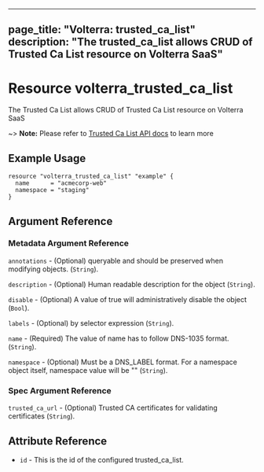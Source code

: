 











---
page_title: "Volterra: trusted_ca_list"
description: "The trusted_ca_list allows CRUD of Trusted Ca List  resource on Volterra SaaS"
---
# Resource volterra_trusted_ca_list

The Trusted Ca List  allows CRUD of Trusted Ca List  resource on Volterra SaaS

~> **Note:** Please refer to [Trusted Ca List  API docs](https://docs.cloud.f5.com/docs-v2/api/trusted-ca-list) to learn more

## Example Usage

```hcl
resource "volterra_trusted_ca_list" "example" {
  name      = "acmecorp-web"
  namespace = "staging"
}

```

## Argument Reference

### Metadata Argument Reference
`annotations` - (Optional) queryable and should be preserved when modifying objects. (`String`).


`description` - (Optional) Human readable description for the object (`String`).


`disable` - (Optional) A value of true will administratively disable the object (`Bool`).


`labels` - (Optional) by selector expression (`String`).


`name` - (Required) The value of name has to follow DNS-1035 format. (`String`).


`namespace` - (Optional) Must be a DNS_LABEL format. For a namespace object itself, namespace value will be "" (`String`).



### Spec Argument Reference

`trusted_ca_url` - (Optional) Trusted CA certificates for validating certificates (`String`).



## Attribute Reference

* `id` - This is the id of the configured trusted_ca_list.

